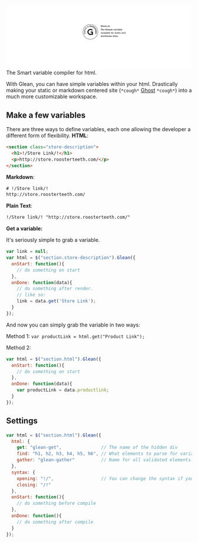 ![Glean by Daniel Tamkin](images/Banner.png)
The Smart variable compiler for html.

With Glean, you can have simple variables within your html.
Drastically making your static or markdown centered
site (`*cough*` [Ghost](https://github.com/TryGhost/Ghost) `*cough*`) into a much more customizable workspace.

## Make a few variables
There are three ways to define variables, each one
allowing the developer a different form of flexibility.
__HTML__:

``` html
<section class="store-description">
  <h1>!/Store Link/!</h1>
  <p>http://store.roosterteeth.com/</p>
</section>
```
__Markdown__:
``` html
# !/Store link/!
http://store.roosterteeth.com/
```
__Plain Text__:
``` html
!/Store link/! "http://store.roosterteeth.com/" 
```

__Get a variable:__

It's seriously simple to grab a variable.
```javascript
var link = null;
var html = $("section.store-description").Glean({
  onStart: function(){
    // do something on start
  },
  onDone: function(data){
    // do something after render.
    // like so:
    link = data.get('Store Link');
  }
});
```

And now you can simply grab the variable in two ways:

Method 1:
`var productLink = html.get("Product Link");`


Method 2:
```javascript
var html = $("section.html").Glean({
  onStart: function(){
    // do something on start
  },
  onDone: function(data){
    var productLink = data.productlink;
  }
});
```
## Settings
``` javascript
var html = $("section.html").Glean({
  html: {
    get: "glean-get",               // The name of the hidden div
    find: "h1, h2, h3, h4, h5, h6", // What elements to parse for variables
    gather: "glean-gather"          // Name for all validated elements.
  },
  syntax: {
    opening: "!/",                  // You can change the syntax if you wish.
    closing: "/!"
  },
  onStart: function(){
    // do something before compile
  },
  onDone: function(){
    // do something after compile
  }
});

```
